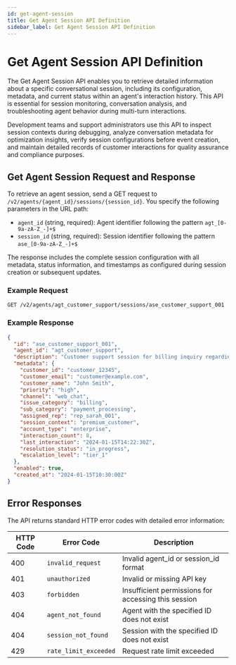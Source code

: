 ```yaml
---
id: get-agent-session
title: Get Agent Session API Definition
sidebar_label: Get Agent Session API Definition
---
```


# Get Agent Session API Definition

The Get Agent Session API enables you to retrieve detailed information about a specific conversational session, including its configuration, metadata, and current status within an agent's interaction history. This API is essential for session monitoring, conversation analysis, and troubleshooting agent behavior during multi-turn interactions.

Development teams and support administrators use this API to inspect session contexts during debugging, analyze conversation metadata for optimization insights, verify session configurations before event creation, and maintain detailed records of customer interactions for quality assurance and compliance purposes.

## Get Agent Session Request and Response

To retrieve an agent session, send a GET request to `/v2/agents/{agent_id}/sessions/{session_id}`. You specify the following parameters in the URL path:

- `agent_id` (string, required): Agent identifier following the pattern `agt_[0-9a-zA-Z_-]+$`
- `session_id` (string, required): Session identifier following the pattern `ase_[0-9a-zA-Z_-]+$`

The response includes the complete session configuration with all metadata, status information, and timestamps as configured during session creation or subsequent updates.

### Example Request

```
GET /v2/agents/agt_customer_support/sessions/ase_customer_support_001
```

### Example Response

```json
{
  "id": "ase_customer_support_001",
  "agent_id": "agt_customer_support",
  "description": "Customer support session for billing inquiry regarding account charges and payment processing issues",
  "metadata": {
    "customer_id": "customer_12345",
    "customer_email": "customer@example.com",
    "customer_name": "John Smith",
    "priority": "high",
    "channel": "web_chat",
    "issue_category": "billing",
    "sub_category": "payment_processing",
    "assigned_rep": "rep_sarah_001",
    "session_context": "premium_customer",
    "account_type": "enterprise",
    "interaction_count": 8,
    "last_interaction": "2024-01-15T14:22:30Z",
    "resolution_status": "in_progress",
    "escalation_level": "tier_1"
  },
  "enabled": true,
  "created_at": "2024-01-15T10:30:00Z"
}
```

## Error Responses

The API returns standard HTTP error codes with detailed error information:

| HTTP Code | Error Code | Description |
|-----------|------------|-------------|
| 400 | `invalid_request` | Invalid agent_id or session_id format |
| 401 | `unauthorized` | Invalid or missing API key |
| 403 | `forbidden` | Insufficient permissions for accessing this session |
| 404 | `agent_not_found` | Agent with the specified ID does not exist |
| 404 | `session_not_found` | Session with the specified ID does not exist |
| 429 | `rate_limit_exceeded` | Request rate limit exceeded |